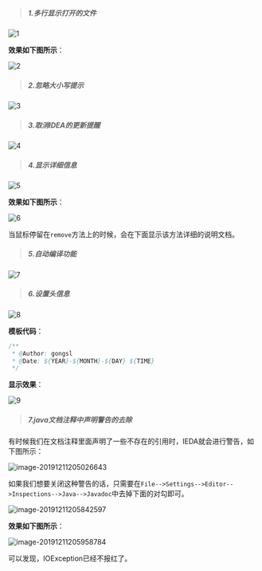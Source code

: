 > ##### 1.多行显示打开的文件

![1](https://cdn.jsdelivr.net/gh/gongcqq/FigureBed@main/Image/Typora/20201118141503.png)

**效果如下图所示**：

![2](https://cdn.jsdelivr.net/gh/gongcqq/FigureBed@main/Image/Typora/20201118141523.png)

> ##### 2.忽略大小写提示

![3](https://cdn.jsdelivr.net/gh/gongcqq/FigureBed@main/Image/Typora/20201118141557.png)

> ##### 3.取消IDEA的更新提醒

![4](https://cdn.jsdelivr.net/gh/gongcqq/FigureBed@main/Image/Typora/20201118141607.png)

> ##### 4.显示详细信息

![5](https://cdn.jsdelivr.net/gh/gongcqq/FigureBed@main/Image/Typora/20201118141629.png)

**效果如下图所示**：

![6](https://cdn.jsdelivr.net/gh/gongcqq/FigureBed@main/Image/Typora/20201118141646.png)

当鼠标停留在`remove`方法上的时候，会在下面显示该方法详细的说明文档。

> ##### 5.自动编译功能

![7](https://cdn.jsdelivr.net/gh/gongcqq/FigureBed@main/Image/Typora/20201118141657.png)

> ##### 6.设置头信息

![8](https://cdn.jsdelivr.net/gh/gongcqq/FigureBed@main/Image/Typora/20201118141702.png)

**模板代码**：

```java
/**
 * @Author: gongsl
 * @Date: ${YEAR}-${MONTH}-${DAY} ${TIME}
 */
```

**显示效果**：

![9](https://cdn.jsdelivr.net/gh/gongcqq/FigureBed@main/Image/Typora/20201118141717.png)

> ##### 7.java文档注释中声明警告的去除

有时候我们在文档注释里面声明了一些不存在的引用时，IEDA就会进行警告，如下图所示：

![image-20191211205026643](https://cdn.jsdelivr.net/gh/gongcqq/FigureBed@main/Image/Typora/20201118141728.png) 

如果我们想要关闭这种警告的话，只需要在`File-->Settings-->Editor-->Inspections-->Java-->Javadoc`中去掉下面的对勾即可。

![image-20191211205842597](https://cdn.jsdelivr.net/gh/gongcqq/FigureBed@main/Image/Typora/20201118141732.png)

**效果如下图所示**：

![image-20191211205958784](https://cdn.jsdelivr.net/gh/gongcqq/FigureBed@main/Image/Typora/20201118141743.png) 

可以发现，IOException已经不报红了。


